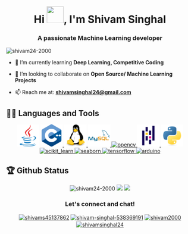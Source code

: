 <h1 align="center">Hi <img src="https://raw.githubusercontent.com/MartinHeinz/MartinHeinz/master/wave.gif" width="45px" height="45px" />, I'm Shivam Singhal</h1>
<h3 align="center">A passionate Machine Learning developer</h3>

<p align="left"> <img src="https://komarev.com/ghpvc/?username=shivam24-2000&label=Profile%20views&color=0e75b6&style=flat" alt="shivam24-2000" /> </p>

- 🌱 I’m currently learning **Deep Learning, Competitive Coding**

- 👯 I’m looking to collaborate on **Open Source/ Machine Learning Projects**

- 📫 Reach me at: **shivamsinghal24@gmail.com**

## 👨‍💻 Languages and Tools
<p align="center"> <img src="https://raw.githubusercontent.com/devicons/devicon/master/icons/java/java-original.svg" alt="java" width="60" height="60"/> </a><a href="https://www.cprogramming.com/" target="_blank" rel="noreferrer">
<img src="https://raw.githubusercontent.com/devicons/devicon/master/icons/cplusplus/cplusplus-original.svg" alt="cplusplus" width="60" height="60"/> </a>
<a href="https://git-scm.com/" target="_blank" rel="noreferrer">  <a href="https://www.java.com" target="_blank" rel="noreferrer">  <a href="https://www.linux.org/" target="_blank" rel="noreferrer"> <img src="https://raw.githubusercontent.com/devicons/devicon/master/icons/linux/linux-original.svg" alt="linux" width="60" height="60"/> </a> <a href="https://www.mysql.com/" target="_blank" rel="noreferrer"> <img src="https://raw.githubusercontent.com/devicons/devicon/master/icons/mysql/mysql-original-wordmark.svg" alt="mysql" width="60" height="60"/> </a> <a href="https://opencv.org/" target="_blank" rel="noreferrer"> <img src="https://www.vectorlogo.zone/logos/opencv/opencv-icon.svg" alt="opencv" width="60" height="60"/> </a> <a href="https://pandas.pydata.org/" target="_blank" rel="noreferrer"> <img src="https://raw.githubusercontent.com/devicons/devicon/2ae2a900d2f041da66e950e4d48052658d850630/icons/pandas/pandas-original.svg" alt="pandas" width="60" height="60"/> </a> <a href="https://www.php.net" target="_blank" rel="noreferrer"> <a href="https://www.python.org" target="_blank" rel="noreferrer"> <img src="https://raw.githubusercontent.com/devicons/devicon/master/icons/python/python-original.svg" alt="python" width="60" height="60"/> </a> <a href="https://scikit-learn.org/" target="_blank" rel="noreferrer"> <img src="https://upload.wikimedia.org/wikipedia/commons/0/05/Scikit_learn_logo_small.svg" alt="scikit_learn" width="60" height="60"/> </a> <a href="https://seaborn.pydata.org/" target="_blank" rel="noreferrer"> <img src="https://seaborn.pydata.org/_images/logo-mark-lightbg.svg" alt="seaborn" width="60" height="60"/> </a> <a href="https://www.tensorflow.org" target="_blank" rel="noreferrer"> <img src="https://www.vectorlogo.zone/logos/tensorflow/tensorflow-icon.svg" alt="tensorflow" width="60" height="60"/> </a><a href="https://www.arduino.cc/" target="_blank" rel="noreferrer"> <img src="https://cdn.worldvectorlogo.com/logos/arduino-1.svg" alt="arduino" width="60" height="60"/> </a>  </p>

  
## 🏆 Github Status
<div align="center">
<img  src="https://github-readme-stats.vercel.app/api/top-langs?username=shivam24-2000&show_icons=true&hide_border=true&theme=dark&layout=compact&hide=python,javascript,html,css" alt="shivam24-2000" width="41%"  >

<img  src="https://github-readme-stats.vercel.app/api?username=shivam24-2000&show_icons=true&hide_border=true&theme=dark&count_private=true" >

<img  src="https://github-readme-streak-stats.herokuapp.com/?user=shivam24-2000&theme=dark" >
</div>


<h3 align="center">Let's connect and chat!</h3>
<p align="center">
<a href="https://twitter.com/shivams45137862" target="blank"><img align="center" src="https://raw.githubusercontent.com/rahuldkjain/github-profile-readme-generator/master/src/images/icons/Social/twitter.svg" alt="shivams45137862" height="50" width="60" /></a>
<a href="https://linkedin.com/in/shivam-singhal-538369191" target="blank"><img align="center" src="https://raw.githubusercontent.com/rahuldkjain/github-profile-readme-generator/master/src/images/icons/Social/linked-in-alt.svg" alt="shivam-singhal-538369191" height="50" width="60" /></a>
<a href="https://www.leetcode.com/shivam2000" target="blank"><img align="center" src="https://raw.githubusercontent.com/rahuldkjain/github-profile-readme-generator/master/src/images/icons/Social/leet-code.svg" alt="shivam2000" height="50" width="60" /></a>
<a href="https://auth.geeksforgeeks.org/user/shivamsinghal24" target="blank"><img align="center" src="https://raw.githubusercontent.com/rahuldkjain/github-profile-readme-generator/master/src/images/icons/Social/geeks-for-geeks.svg" alt="shivamsinghal24" height="50" width="60" /></a>
</p>
